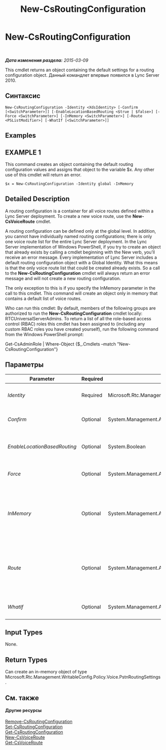 ﻿---
title: New-CsRoutingConfiguration
TOCTitle: New-CsRoutingConfiguration
ms:assetid: ead67e35-b145-4041-ba3e-4b26c47cce1d
ms:mtpsurl: https://technet.microsoft.com/ru-ru/library/Gg399056(v=OCS.15)
ms:contentKeyID: 49311547
ms.date: 05/19/2016
mtps_version: v=OCS.15
ms.translationtype: HT
---

# New-CsRoutingConfiguration

 

_**Дата изменения раздела:** 2015-03-09_

This cmdlet returns an object containing the default settings for a routing configuration object. Данный командлет впервые появился в Lync Server 2010.

## Синтаксис

    New-CsRoutingConfiguration -Identity <XdsIdentity> [-Confirm [<SwitchParameter>]] [-EnableLocationBasedRouting <$true | $false>] [-Force <SwitchParameter>] [-InMemory <SwitchParameter>] [-Route <PSListModifier>] [-WhatIf [<SwitchParameter>]]

## Examples

## EXAMPLE 1

This command creates an object containing the default routing configuration values and assigns that object to the variable $x. Any other use of this cmdlet will return an error.

    $x = New-CsRoutingConfiguration -Identity global -InMemory

## Detailed Description

A routing configuration is a container for all voice routes defined within a Lync Server deployment. To create a new voice route, use the **New-CsVoiceRoute** cmdlet.

A routing configuration can be defined only at the global level. In addition, you cannot have individually named routing configurations; there is only one voice route list for the entire Lync Server deployment. In the Lync Server implementation of Windows PowerShell, if you try to create an object that already exists by calling a cmdlet beginning with the New verb, you’ll receive an error message. Every implementation of Lync Server includes a default routing configuration object with a Global Identity. What this means is that the only voice route list that could be created already exists. So a call to the **New-CsRoutingConfiguration** cmdlet will always return an error message and will not create a new routing configuration.

The only exception to this is if you specify the InMemory parameter in the call to this cmdlet. This command will create an object only in memory that contains a default list of voice routes.

Who can run this cmdlet: By default, members of the following groups are authorized to run the **New-CsRoutingConfiguration** cmdlet locally: RTCUniversalServerAdmins. To return a list of all the role-based access control (RBAC) roles this cmdlet has been assigned to (including any custom RBAC roles you have created yourself), run the following command from the Windows PowerShell prompt:

Get-CsAdminRole | Where-Object {$\_.Cmdlets –match "New-CsRoutingConfiguration"}

## Параметры


<table>
<colgroup>
<col style="width: 25%" />
<col style="width: 25%" />
<col style="width: 25%" />
<col style="width: 25%" />
</colgroup>
<thead>
<tr class="header">
<th>Parameter</th>
<th>Required</th>
<th>Type</th>
<th>Description</th>
</tr>
</thead>
<tbody>
<tr class="odd">
<td><p><em>Identity</em></p></td>
<td><p>Required</p></td>
<td><p>Microsoft.Rtc.Management.Xds.XdsIdentity</p></td>
<td><p>The scope of the routing configuration. This value must be Global.</p></td>
</tr>
<tr class="even">
<td><p><em>Confirm</em></p></td>
<td><p>Optional</p></td>
<td><p>System.Management.Automation.SwitchParameter</p></td>
<td><p>Запрашивает подтверждение перед выполнением команды.</p></td>
</tr>
<tr class="odd">
<td><p><em>EnableLocationBasedRouting</em></p></td>
<td><p>Optional</p></td>
<td><p>System.Boolean</p></td>
<td><p>When set to True, voice routing will be managed by taking into account the location of both the user placing the call and the user receiving the call. The default value is False.</p></td>
</tr>
<tr class="even">
<td><p><em>Force</em></p></td>
<td><p>Optional</p></td>
<td><p>System.Management.Automation.SwitchParameter</p></td>
<td><p>Suppresses any confirmation prompts that would otherwise be displayed before making changes.</p></td>
</tr>
<tr class="odd">
<td><p><em>InMemory</em></p></td>
<td><p>Optional</p></td>
<td><p>System.Management.Automation.SwitchParameter</p></td>
<td><p>Создает ссылку на объект без фиксации объекта в качестве постоянного изменения. Если выходные данные этого командлета, вызванного с помощью указанного параметра, назначаются переменной, можно внести изменения в свойства ссылки на объект и затем зафиксировать эти изменения, вызвав соответствующий командлет Set-.</p></td>
</tr>
<tr class="even">
<td><p><em>Route</em></p></td>
<td><p>Optional</p></td>
<td><p>System.Management.Automation.PSListModifier</p></td>
<td><p>A list of all voice routes (Microsoft.Rtc.Management.WritableConfig.Policy.Voice.Route objects) defined for the Lync Server deployment.</p>
<p>You can create voice route objects by using the <strong>New-CsVoiceRoute</strong> cmdlet. That is the recommended way of adding voice routes to this list.</p></td>
</tr>
<tr class="odd">
<td><p><em>WhatIf</em></p></td>
<td><p>Optional</p></td>
<td><p>System.Management.Automation.SwitchParameter</p></td>
<td><p>Описывает, что произойдет при выполнении команды без реального выполнения команды.</p></td>
</tr>
</tbody>
</table>


## Input Types

None.

## Return Types

Can create an in-memory object of type Microsoft.Rtc.Management.WritableConfig.Policy.Voice.PstnRoutingSettings.

## См. также

#### Другие ресурсы

[Remove-CsRoutingConfiguration](remove-csroutingconfiguration.md)  
[Set-CsRoutingConfiguration](set-csroutingconfiguration.md)  
[Get-CsRoutingConfiguration](get-csroutingconfiguration.md)  
[New-CsVoiceRoute](new-csvoiceroute.md)  
[Get-CsVoiceRoute](get-csvoiceroute.md)


